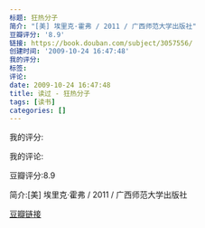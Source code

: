 ```yaml
---
标题: 狂热分子
简介: "[美] 埃里克·霍弗 / 2011 / 广西师范大学出版社"
豆瓣评分: '8.9'
链接: https://book.douban.com/subject/3057556/
创建时间: '2009-10-24 16:47:48'
我的评分:
标签:
评论:
date: 2009-10-24 16:47:48
title: 读过 - 狂热分子
tags: [读书]
categories: []
---
```


我的评分:

我的评论:

豆瓣评分:8.9

简介:[美] 埃里克·霍弗 / 2011 / 广西师范大学出版社

[豆瓣链接](https://book.douban.com/subject/3057556/)

